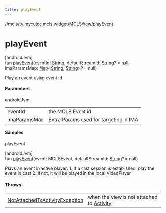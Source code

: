 ```yaml
---
title: playEvent
---
```

//[mcls](../../../index.html)/[tv.mycujoo.mcls.widget](../index.html)/[MCLSView](index.html)/[playEvent](play-event.html)



# playEvent



[androidJvm]\
fun [playEvent](play-event.html)(eventId: [String](https://kotlinlang.org/api/latest/jvm/stdlib/kotlin/-string/index.html), defaultStreamId: [String](https://kotlinlang.org/api/latest/jvm/stdlib/kotlin/-string/index.html)? = null, imaParamsMap: [Map](https://kotlinlang.org/api/latest/jvm/stdlib/kotlin.collections/-map/index.html)&lt;[String](https://kotlinlang.org/api/latest/jvm/stdlib/kotlin/-string/index.html), [String](https://kotlinlang.org/api/latest/jvm/stdlib/kotlin/-string/index.html)&gt;? = null)



Play an event using event id



#### Parameters


androidJvm

| | |
|---|---|
| eventId | the MCLS Event id |
| imaParamsMap | Extra Params used for targeting in IMA |



#### Samples

playEvent



[androidJvm]\
fun [playEvent](play-event.html)(event: MCLSEvent, defaultStreamId: [String](https://kotlinlang.org/api/latest/jvm/stdlib/kotlin/-string/index.html)? = null)



Plays an event in active player:     1. If a cast session is established, play the event in cast     2. If not, it will be played in the local VideoPlayer



#### Throws


| | |
|---|---|
| [NotAttachedToActivityException](../-not-attached-to-activity-exception/index.html) | when the view is not attached to [Activity](https://developer.android.com/reference/kotlin/android/app/Activity.html) |



